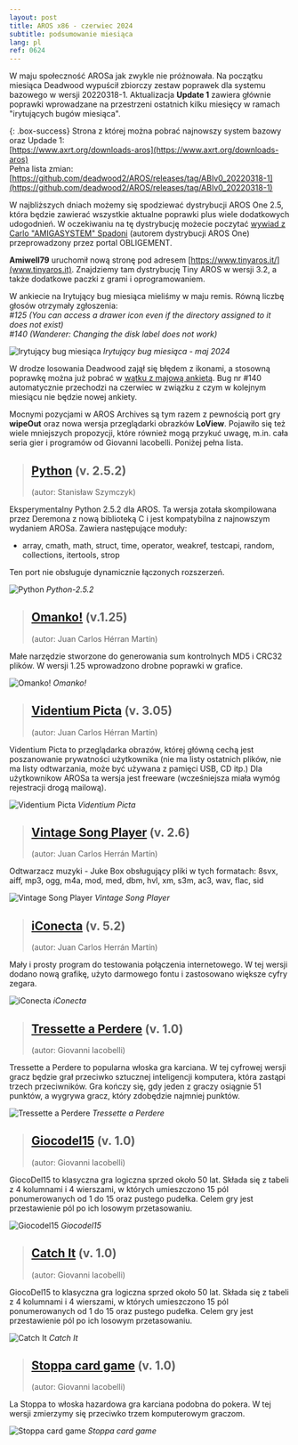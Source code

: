 ```yaml
---
layout: post
title: AROS x86 - czerwiec 2024
subtitle: podsumowanie miesiąca
lang: pl
ref: 0624
---
```


W maju społeczność AROSa jak zwykle nie próżnowała. Na początku miesiąca Deadwood wypuścił zbiorczy zestaw poprawek dla systemu bazowego w wersji 20220318-1. Aktualizacja **Update 1** zawiera głównie poprawki wprowadzane na przestrzeni ostatnich kilku miesięcy w ramach "irytujących bugów miesiąca".  

{: .box-success}
Strona z której można pobrać najnowszy system bazowy oraz Updade 1:  
[https://www.axrt.org/downloads-aros](https://www.axrt.org/downloads-aros)  
Pełna lista zmian:  
[https://github.com/deadwood2/AROS/releases/tag/ABIv0_20220318-1](https://github.com/deadwood2/AROS/releases/tag/ABIv0_20220318-1)  

W najbliższych dniach możemy się spodziewać dystrybucji AROS One 2.5, która będzie zawierać wszystkie aktualne poprawki plus wiele dodatkowych udogodnień. W oczekiwaniu na tę dystrybucję możecie poczytać [wywiad z Carlo "AMIGASYSTEM" Spadoni](https://obligement-free-fr.translate.goog/articles/itwcarlospadoni.php?_x_tr_sl=fr&_x_tr_tl=en&_x_tr_hl=fr&_x_tr_sch=http) (autorem dystrybucji AROS One) przeprowadzony przez portal OBLIGEMENT.

**Amiwell79** uruchomił nową stronę pod adresem [https://www.tinyaros.it/](www.tinyaros.it). Znajdziemy tam dystrybucję Tiny AROS w wersji 3.2, a także dodatkowe paczki z grami i oprogramowaniem.

W ankiecie na Irytujący bug miesiąca mieliśmy w maju remis. Równą liczbę głosów otrzymały zgłoszenia:  
*#125 (You can access a drawer icon even if the directory assigned to it does not exist)*  
*#140 (Wanderer: Changing the disk label does not work)*

![Irytujący bug miesiąca](/assets/img/ibotm0524.png)
*Irytujący bug miesiąca - maj 2024*

W drodze losowania Deadwood zajął się błędem z ikonami, a stosowną poprawkę można już pobrać w [wątku z majową ankietą](https://www.arosworld.org/infusions/forum/viewthread.php?thread_id=1246&pid=5344). Bug nr #140 automatycznie przechodzi na czerwiec w związku z czym w kolejnym miesiącu nie będzie nowej ankiety.

Mocnymi pozycjami w AROS Archives są tym razem z pewnością port gry **wipeOut** oraz nowa wersja przeglądarki obrazków **LoView**. Pojawiło się też wiele mniejszych propozycji, które również mogą przykuć uwagę, m.in. cała seria gier i programów od Giovanni Iacobelli. Poniżej pełna lista.

> ## [Python](http://archives.aros-exec.org/?function=showfile&file=development/language/i386-aros-python2.5.2.zip) (v. 2.5.2)
> (autor: Stanisław Szymczyk)

Eksperymentalny Python 2.5.2 dla AROS. Ta wersja zotała skompilowana przez Deremona z nową biblioteką C i jest kompatybilna z najnowszym wydaniem AROSa. Zawiera następujące moduły:
- array, cmath, math, struct, time, operator, weakref, testcapi, random, collections, itertools, strop  

Ten port nie obsługuje dynamicznie łączonych rozszerzeń.

![Python](/assets/img/python205.png)
*Python-2.5.2*

> ## [Omanko!](http://archives.aros-exec.org/?function=showfile&file=utility/filetool/omanko.lha) (v.1.25)
> (autor: Juan Carlos Hérran Martín)

Małe narzędzie stworzone do generowania sum kontrolnych MD5 i CRC32 plików. W wersji 1.25 wprowadzono drobne poprawki w grafice.

![Omanko!](/assets/img/omanko125.png)
*Omanko!*

> ## [Videntium Picta](http://archives.aros-exec.org/?function=showfile&file=graphics/viewer/videntiumpicta.lha) (v. 3.05)
> (autor: Juan Carlos Hérran Martín)

Videntium Picta to przeglądarka obrazów, której główną cechą jest poszanowanie prywatności użytkownika (nie ma listy ostatnich plików, nie ma listy odtwarzania, może być używana z pamięci USB, CD itp.) Dla użytkownikow AROSa ta wersja jest freeware (wcześniejsza miała wymóg rejestracji drogą mailową).

![Videntium Picta](/assets/img/videntium305.png)
*Videntium Picta*

> ## [Vintage Song Player](http://archives.aros-exec.org/?function=showfile&file=audio/play/vintagesongplayer.lha) (v. 2.6)
> (autor: Juan Carlos Herrán Martín)

Odtwarzacz muzyki - Juke Box obsługujący pliki w tych formatach: 8svx, aiff, mp3, ogg, m4a, mod, med, dbm, hvl, xm, s3m, ac3, wav, flac, sid

![Vintage Song Player](/assets/img/vintage260.png)
*Vintage Song Player*

> ## [iConecta](http://archives.aros-exec.org/?function=showfile&file=network/misc/iconecta.lha) (v. 5.2)
> (autor: Juan Carlos Herrán Martín)

Mały i prosty program do testowania połączenia internetowego. W tej wersji dodano nową grafikę, użyto darmowego fontu i zastosowano większe cyfry zegara.

![iConecta](/assets/img/iconecta520.png)
*iConecta*

> ## [Tressette a Perdere](http://archives.aros-exec.org/?function=showfile&file=game/card/gitressette.i386-aros.zip) (v. 1.0)
> (autor: Giovanni Iacobelli)

Tressette a Perdere to popularna włoska gra karciana. W tej cyfrowej wersji gracz będzie grał przeciwko sztucznej inteligencji komputera, która zastąpi trzech przeciwników. Gra kończy się, gdy jeden z graczy osiągnie 51 punktów, a wygrywa gracz, który zdobędzie najmniej punktów.

![Tressette a Perdere](/assets/img/tressette.png)
*Tressette a Perdere*

> ## [Giocodel15](http://archives.aros-exec.org/?function=showfile&file=game/card/giocodel15.i386-aros.zip) (v. 1.0)
> (autor: Giovanni Iacobelli)

GiocoDel15 to klasyczna gra logiczna sprzed około 50 lat. Składa się z tabeli z 4 kolumnami i 4 wierszami, w których umieszczono 15 pól ponumerowanych od 1 do 15 oraz pustego pudełka. Celem gry jest przestawienie pól po ich losowym przetasowaniu. 

![Giocodel15](/assets/img/giocodel.png)
*Giocodel15*

> ## [Catch It](http://archives.aros-exec.org/?function=showfile&file=game/action/catchit.i386-aros.zip) (v. 1.0)
> (autor: Giovanni Iacobelli)

GiocoDel15 to klasyczna gra logiczna sprzed około 50 lat. Składa się z tabeli z 4 kolumnami i 4 wierszami, w których umieszczono 15 pól ponumerowanych od 1 do 15 oraz pustego pudełka. Celem gry jest przestawienie pól po ich losowym przetasowaniu. 

![Catch It](/assets/img/catchit.png)
*Catch It*

> ## [Stoppa card game](http://archives.aros-exec.org/?function=showfile&file=game/card/gistoppa.i386-aros.zip) (v. 1.0)
> (autor: Giovanni Iacobelli)

La Stoppa to włoska hazardowa gra karciana podobna do pokera. W tej wersji zmierzymy się przeciwko trzem komputerowym graczom. 

![Stoppa card game](/assets/img/lastoppa.png)
*Stoppa card game*
